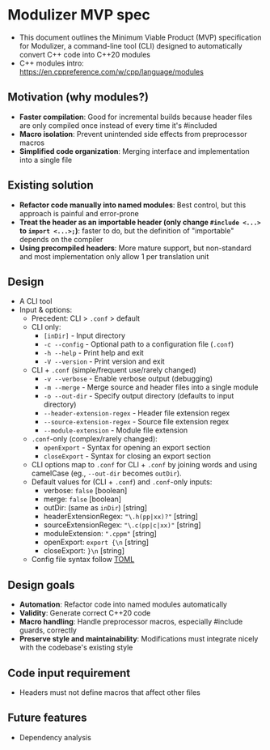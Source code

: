 # Modulizer MVP spec
- This document outlines the Minimum Viable Product (MVP) specification for Modulizer, a command-line tool (CLI) designed to automatically convert C++ code into C++20 modules
- C++ modules intro: https://en.cppreference.com/w/cpp/language/modules

## Motivation (why modules?)
- **Faster compilation**: Good for incremental builds because header files are only compiled once instead of every time it's #included
- **Macro isolation**: Prevent unintended side effects from preprocessor macros
- **Simplified code organization**: Merging interface and implementation into a single file

## Existing solution 
- **Refactor code manually into named modules**: Best control, but this approach is painful and error-prone
- **Treat the header as an importable header (only change ```#include <...>``` to ```import <...>;```)**: faster to do, but the definition of "importable" depends on the compiler
- **Using precompiled headers**: More mature support, but non-standard and most implementation only allow 1 per translation unit

## Design
- A CLI tool
- Input & options:
    - Precedent: CLI > ```.conf``` > default
    - CLI only: 
        -  ```[inDir]``` - Input directory
        -  ```-c --config``` - Optional path to a configuration file (```.conf```)
        -  ```-h --help``` - Print help and exit
        -  ```-V --version``` - Print version and exit
    - CLI + ```.conf``` (simple/frequent use/rarely changed)
        -  ```-v --verbose``` - Enable verbose output (debugging)
        -  ```-m --merge``` - Merge source and header files into a single module
        -  ```-o --out-dir``` - Specify output directory (defaults to input directory)
        -  ```--header-extension-regex``` - Header file extension regex
        -  ```--source-extension-regex``` - Source file extension regex
        -  ```--module-extension``` - Module file extension
    - ```.conf```-only (complex/rarely changed):
        - ```openExport``` - Syntax for opening an export section
        - ```closeExport``` - Syntax for closing an export section
    - CLI options map to ```.conf``` for CLI + ```.conf``` by joining words and using camelCase (eg., ```--out-dir``` becomes ```outDir```).
    - Default values for (CLI + ```.conf```) and ```.conf```-only inputs:
        - verbose: ```false``` [boolean]
        - merge: ```false``` [boolean]
        - outDir: (same as ```inDir```) [string]
        - headerExtensionRegex: ```"\.h(pp|xx)?"``` [string]
        - sourceExtensionRegex: ```"\.c(pp|c|xx)"``` [string]
        - moduleExtension: ```".cppm"``` [string]
        - openExport: ```export {\n``` [string]
        - closeExport: ```}\n``` [string]
    - Config file syntax follow [TOML](https://toml.io/en)

## Design goals
- **Automation**: Refactor code into named modules automatically
- **Validity**: Generate correct C++20 code
- **Macro handling**: Handle preprocessor macros, especially #include guards, correctly
- **Preserve style and maintainability**: Modifications must integrate nicely with the codebase's existing style

## Code input requirement
- Headers must not define macros that affect other files

## Future features
- Dependency analysis
